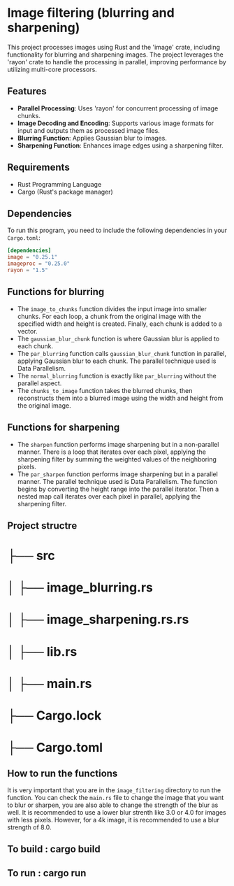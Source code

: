 # Image filtering (blurring and sharpening)

This project processes images using Rust and the 'image' crate, including functionality for blurring and sharpening images. The project leverages the 'rayon' crate to handle the processing in parallel, improving performance by utilizing multi-core processors.

## Features

- **Parallel Processing**: Uses 'rayon' for concurrent processing of image chunks.
- **Image Decoding and Encoding**: Supports various image formats for input and outputs them as processed image files.
- **Blurring Function**: Applies Gaussian blur to images.
- **Sharpening Function**: Enhances image edges using a sharpening filter.

## Requirements

- Rust Programming Language
- Cargo (Rust's package manager)

## Dependencies

To run this program, you need to include the following dependencies in your `Cargo.toml`:

```toml
[dependencies]
image = "0.25.1"
imageproc = "0.25.0"
rayon = "1.5"
```
## Functions for blurring
 - The `image_to_chunks` function divides the input image into smaller chunks. For each loop, a chunk from the original image with the specified width and height is created. Finally, each chunk is added to a vector.
 - The `gaussian_blur_chunk` function is where Gaussian blur is applied to each chunk.
 - The `par_blurring` function calls `gaussian_blur_chunk` function in parallel, applying Gaussian blur to each chunk. The parallel technique used is Data Parallelism.
 - The `normal_blurring` function is exactly like `par_blurring` without the parallel aspect.
 - The `chunks_to_image` function takes the blurred chunks, then reconstructs them into a blurred image using the width and height from the original image.

## Functions for sharpening
 - The `sharpen` function performs image sharpening but in a non-parallel manner. There is a loop that iterates over each pixel, applying the sharpening filter by summing the weighted values of the neighboring pixels.
 - The `par_sharpen` function performs image sharpening but in a parallel manner. The parallel technique used is Data Parallelism. The function begins by converting the height range into the parallel iterator. Then a nested map call iterates over each pixel in parallel, applying the sharpening filter.

## Project structre
# ├── src
# │   ├── image_blurring.rs
# │   ├── image_sharpening.rs.rs
# │   ├── lib.rs
# │   ├── main.rs
# ├── Cargo.lock
# ├── Cargo.toml

## How to run the functions

It is very important that you are in the `image_filtering` directory to run the function. You can check the `main.rs` file to change the image that you want to blur or sharpen, you are also able to change the strength of the blur as well. It is recommended to use a lower blur strenth like 3.0 or 4.0 for images with less pixels. However, for a 4k image, it is recommended to use a blur strength of 8.0.

## To build : cargo build

## To run : cargo run
